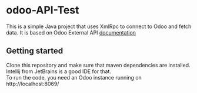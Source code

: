 # odoo-API-Test
This is a simple Java project that uses XmlRpc to connect to Odoo and fetch data. It is based on Odoo External API [documentation](https://www.odoo.com/documentation/16.0/developer/reference/external_api.html)    
## Getting started  
Clone this repository and make sure that maven dependencies are installed. Intellij from JetBrains is a good IDE for that.  
To run the code, you need an Odoo instance running on http://localhost:8069/  
